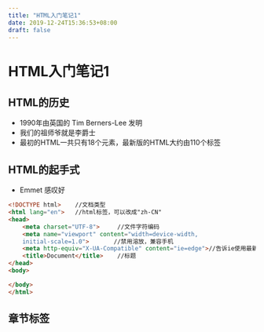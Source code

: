 ```yaml
---
title: "HTML入门笔记1"
date: 2019-12-24T15:36:53+08:00
draft: false
---
```


# HTML入门笔记1

## HTML的历史

* 1990年由英国的 Tim Berners-Lee 发明
* 我们的祖师爷就是李爵士
* 最初的HTML一共只有18个元素，最新版的HTML大约由110个标签

## HTML的起手式

* Emmet 感叹好

```html
<!DOCTYPE html>    //文档类型
<html lang="en">   //html标签，可以改成"zh-CN"
<head>
    <meta charset="UTF-8">     //文件字符编码
    <meta name="viewport" content="width=device-width,
    initial-scale=1.0">       //禁用溶放，兼容手机
    <meta http-equiv="X-UA-Compatible" content="ie=edge">//告诉ie使用最新内核
    <title>Document</title>    //标题
</head>
<body>

</body>
</html>

```

## 章节标签
